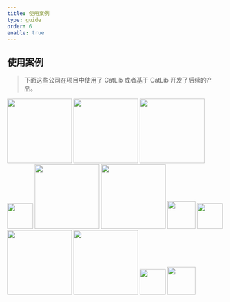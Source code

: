 ```yaml
---
title: 使用案例
type: guide
order: 6
enable: true
---
```


## 使用案例

> 下面这些公司在项目中使用了 CatLib 或者基于 CatLib 开发了后续的产品。

<a href="http://www.ztgame.com/"><img src="../../images/used/giant.png" width="150px"/></a> <a href="http://www.ourpalm.com/"><img src="../../images/used/ourpalm.png" width="150px"/></a> <a href="http://www.06game.com/"><img src="../../images/used/06game.png" width="150px"/></a> <a href="http://www.putao.com/"><img src="../../images/used/putao.png" width="60px"/></a> <a href="http://www.app-echo.com/"><img src="../../images/used/echo.png" width="150px"/></a> <a href="http://www.hrgame.com.cn/"><img src="../../images/used/hrg.png" width="150px"/></a> <a href="http://www.heeking.com"><img src="../../images/used/heeking.png" width="65px"/></a> <a href="http://www.sourcemuch.com"><img src="../../images/used/sourcemuch.png" width="60px"/></a> <a href="http://www.fancydream.net"><img src="../../images/used/fancydream.png" width="150px"/></a> <a href="https://www.koalac.com/"><img src="../../images/used/koalac.png" width="150px"/></a> <a href="http://www.geniusorbit.com/"><img src="../../images/used/geniusorbit.png" width="60px"/></a> <a href="http://geescan.com"><img src="../../images/used/geescan.png" width="65px"/></a>